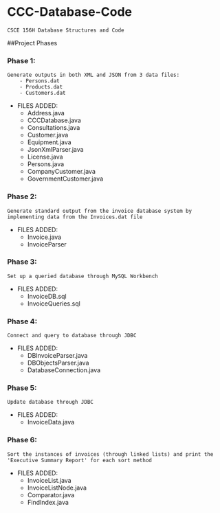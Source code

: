 # CCC-Database-Code
	CSCE 156H Database Structures and Code

##Project Phases
### Phase 1:
	Generate outputs in both XML and JSON from 3 data files:
		- Persons.dat
		- Products.dat
		- Customers.dat

* FILES ADDED:
	- Address.java 
	- CCCDatabase.java
	- Consultations.java
	- Customer.java
	- Equipment.java
	- JsonXmlParser.java
	- License.java
	- Persons.java
	- CompanyCustomer.java
	- GovernmentCustomer.java

### Phase 2:
	Generate standard output from the invoice database system by implementing data from the Invoices.dat file

* FILES ADDED:
	- Invoice.java
	- InvoiceParser

### Phase 3:
	Set up a queried database through MySQL Workbench 

* FILES ADDED:
	- InvoiceDB.sql
	- InvoiceQueries.sql

### Phase 4:
	Connect and query to database through JDBC 

* FILES ADDED:
	- DBInvoiceParser.java
	- DBObjectsParser.java
	- DatabaseConnection.java

### Phase 5:
	Update database through JDBC

* FILES ADDED: 
	- InvoiceData.java

### Phase 6:
	Sort the instances of invoices (through linked lists) and print the 'Executive Summary Report' for each sort method
	
* FILES ADDED:
	- InvoiceList.java
	- InvoiceListNode.java
	- Comparator.java
	- FindIndex.java
